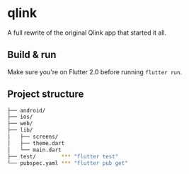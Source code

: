 # qlink
A full rewrite of the original Qlink app that started it all.

## Build & run
Make sure you're on Flutter 2.0 before running `flutter run`.

## Project structure
```sh
├── android/
├── ios/
├── web/
├── lib/
│   ├── screens/
│   ├── theme.dart
│   └── main.dart
├── test/        *** "flutter test"
└── pubspec.yaml *** "flutter pub get"
```
